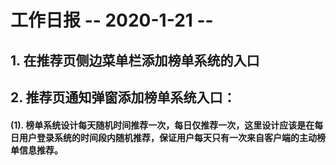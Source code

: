# 工作日报             -- 2020-1-21 --

## 1. 在推荐页侧边菜单栏添加榜单系统的入口

## 2. 推荐页通知弹窗添加榜单系统入口：

#### (1). 榜单系统设计每天随机时间推荐一次，每日仅推荐一次，这里设计应该是在每日用户登录系统的时间段内随机推荐，保证用户每天只有一次来自客户端的主动榜单信息推荐。